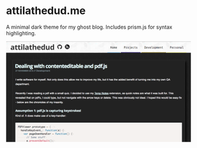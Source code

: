 # attilathedud.me
A minimal dark theme for my ghost blog. Includes prism.js for syntax highlighting.

![Demo Shot](/promos/promo_1.png?raw=true "Demo Shot")

